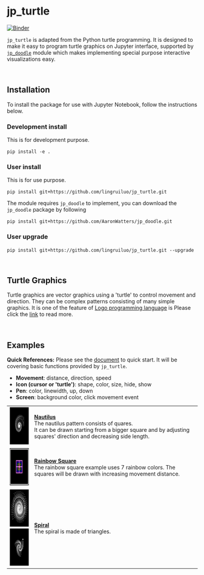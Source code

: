 # jp_turtle

[![Binder](https://mybinder.org/badge_logo.svg)](https://mybinder.org/v2/gh/lingruiluo/jp_turtle/master)

`jp_turtle` is adapted from the Python turtle programming. It is designed to make it easy to program turtle graphics on Jupyter interface, supported by [`jp_doodle`](https://github.com/AaronWatters/jp_doodle) module which makes implementing special purpose interactive visualizations easy.

<br>

## Installation

To install the package for use with Jupyter Notebook, follow the instructions below.

### Development install

This is for development purpose.

```
pip install -e .
```

### User install

This is for use purpose.

```
pip install git+https://github.com/lingruiluo/jp_turtle.git
```
The module requires `jp_doodle` to implement, you can download the `jp_doodle` package by following
```
pip install git+https://github.com/AaronWatters/jp_doodle.git
```

### User upgrade

```
pip install git+https://github.com/lingruiluo/jp_turtle.git --upgrade
```

<br>

## Turtle Graphics

Turtle graphics are vector graphics using a 'turtle' to control movement and direction. They can be complex patterns consisting of many simple graphics. It is one of the feature of [Logo programming language](https://en.wikipedia.org/wiki/Logo_(programming_language)#Turtle_and_graphics) is Please click the [link](https://en.wikipedia.org/wiki/Turtle_graphics) to read more.

<br>

## Examples

**Quick References:** Please see the [document](https://github.com/lingruiluo/jp_turtle/blob/master/notebooks/jp_turtle%20quick%20reference.ipynb) to quick start. It will be covering basic functions provided by `jp_turtle`.  
- **Movement**: distance, direction, speed  
- **Icon (cursor or 'turtle')**: shape, color, size, hide, show 
- **Pen**: color, linewidth, up, down
- **Screen**: background color, click movement event

|||        
| - | - |   
|<img src="/pics/nautilus.png" width="100" height="100" />| **[Nautilus](https://github.com/lingruiluo/jp_turtle/blob/master/notebooks/Nautilus%20example.ipynb)**<br>The nautilus pattern consists of quares.<br> It can be drawn starting from a bigger square and by adjusting squares' direction and decreasing side length.|
|<img src="/pics/rainbow square.png" width="100" height="100" />| **[Rainbow Square](https://github.com/lingruiluo/jp_turtle/blob/master/notebooks/Drawing%20Graphics.ipynb)**<br>The rainbow square example uses 7 rainbow colors. The squares will be drawn with increasing movement distance.|  
|<img src="/pics/tri_spiral1.png" width="100" height="100" /><br><img src="/pics/tri_spiral2.png" width="100" height="100" />|**[Spiral](https://github.com/lingruiluo/jp_turtle/blob/master/notebooks/Triangle%20Spiral.ipynb)**<br>The spiral is made of triangles.|
